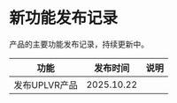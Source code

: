 # 新功能发布记录

 产品的主要功能发布记录，持续更新中。 

| 功能            | 发布时间        | 说明   |
| -------- | ----- | -------------- |
| 发布UPLVR产品       | 2025.10.22 | |





